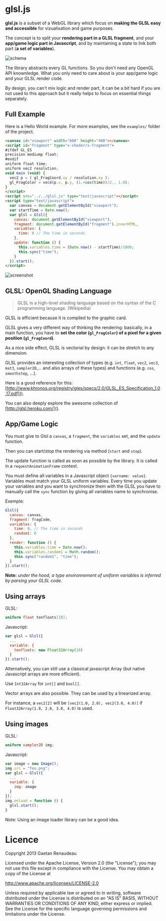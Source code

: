 glsl.js
=======

**glsl.js** is a subset of a WebGL library which focus on **making the GLSL easy and accessible** for vizualisation and game purposes.

The concept is to split your **rendering part in a GLSL fragment**, and your **app/game logic part in Javascript**, and by maintaining a state to link both part (**a set of variables**).

![schema](https://f.cloud.github.com/assets/211411/133026/5ed79ff8-709b-11e2-85dd-60332f74dc31.png)

The library abstracts every GL functions. So you don't need any OpenGL API knownledge.
What you only need to care about is your app/game logic and your GLSL render code.

By design, you can't mix logic and render part, it can be a bit hard if you are not used to this approach but it really helps to focus on essential things separately.


Full Example
----

Here is a Hello World example. For more examples, see the `examples/` folder of the project.


```html
<canvas id="viewport" width="600" height="400"></canvas>
<script id="fragment" type="x-shader/x-fragment">
#ifdef GL_ES
precision mediump float;
#endif
uniform float time;
uniform vec2 resolution;
void main (void) {
  vec2 p = ( gl_FragCoord.xy / resolution.xy );
  gl_FragColor = vec4(p.x, p.y, (1.+cos(time))/2., 1.0);
}
</script>
<script src="../../glsl.js" type="text/javascript"></script>
<script type="text/javascript">
  var canvas = document.getElementById("viewport");
  var startTime = Date.now();
  var glsl = Glsl({
    canvas: document.getElementById("viewport"),
    fragment: document.getElementById("fragment").innerHTML,
    variables: {
      time: 0 // The time in seconds
    },
    update: function () {
      this.variables.time = (Date.now() - startTime)/1000;
      this.sync("time");
    }
  }).start();
</script>
```

![screenshot](https://f.cloud.github.com/assets/211411/132729/e702c2b4-7090-11e2-8904-49e904e6c5a2.png)

GLSL: OpenGL Shading Language
-----

> GLSL is a high-level shading language based on the syntax of the C programming language. (Wikipedia)
> 
GLSL is efficient because it is compiled to the graphic card.

GLSL gives a very different way of thinking the rendering: basically, in a main function, you have to **set the color (`gl_FragColor`) of a pixel for a given position (`gl_FragCoord`)**.

As a nice side effect, GLSL is vectorial by design: it can be stretch to any dimension.

GLSL provides an interesting collection of types (e.g. `int`, `float`, `vec2`, `vec3`, `mat3`, `sampler2D`,… and also arrays of these types)  and functions (e.g. `cos`, `smoothstep`, …).

Here is a good reference for this: [http://www.khronos.org/registry/gles/specs/2.0/GLSL_ES_Specification_1.0.17.pdf]().

You can also deeply explore the awesome collection of [http://glsl.heroku.com/]().

App/Game Logic
--------------

You must give to Glsl a `canvas`, a `fragment`, the `variables` set, and the `update` function.

Then you can start/stop the rendering via method (`start` and `stop`).

The update function is called as soon as possible by the library. It is called in a `requestAnimationFrame` context.

You must define all variables in a Javascript object `{varname: value}`.
Variables must match your GLSL uniform variables. Every time you update your variables and you want to synchronize them with the GLSL you have to manually call the `sync` function by giving all variables name to synchronise.

Exemple:
```javascript
Glsl({
  canvas: canvas,
  fragment: fragCode,
  variables: {
    time: 0, // The time in seconds
    random1: 0
  },
  render: function () {
	this.variables.time = Date.now();
	this.variables.random1 = Math.random();
	this.sync("random1", "time");
  }
}).start();
```

**Note:** *under the hood, a type environnement of uniform variables is inferred by parsing your GLSL code.* 

Using arrays
------------

GLSL:
```glsl
uniform float tenfloats[10];
```

Javascript:
```javascript
var glsl = Glsl({
  ...
  variable: {
  	tenfloats: new Float32Array(10)
  }
}).start();
```

Alternatively, you can still use a classical javascript Array (but native Javascript arrays are more efficient).

Use `Int32Array` for `int[]` and `bool[]`.

Vector arrays are also possible. They can be used by a linearized array.

For instance, 
a `vec2[2]` will be `[vec2(1.0, 2.0), vec2(3.0, 4.0)]` if `Float32Array(1.0, 2.0, 3.0, 4.0)` is used.

Using images
------------

GLSL:
```glsl
uniform sampler2D img;
```

Javascript:
```javascript
var image = new Image(); 
img.src = "foo.png";
var glsl = Glsl({
  ...
  variable: {
  	img: image
  }
});
img.onload = function () {
  glsl.start();
}
```

Note: Using an image loader library can be a good idea.

Licence
=======

Copyright 2013 Gaetan Renaudeau

Licensed under the Apache License, Version 2.0 (the "License"); you may not use this file except in compliance with the License. You may obtain a copy of the License at

http://www.apache.org/licenses/LICENSE-2.0

Unless required by applicable law or agreed to in writing, software distributed under the License is distributed on an "AS IS" BASIS, WITHOUT WARRANTIES OR CONDITIONS OF ANY KIND, either express or implied. See the License for the specific language governing permissions and limitations under the License.

